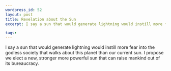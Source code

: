 ```yaml
--- 
wordpress_id: 52
layout: post
title: Revelation about the Sun
excerpt: I say a sun that would generate lightning would instill more fear into the godless society that walks about this planet than our current sun.  I propose we elect a new, stronger more powerful sun that can raise mankind out of its bureaucracy.

tags: 
---
```


I say a sun that would generate lightning would instill more fear into the godless society that walks about this planet than our current sun.  I propose we elect a new, stronger more powerful sun that can raise mankind out of its bureaucracy.
